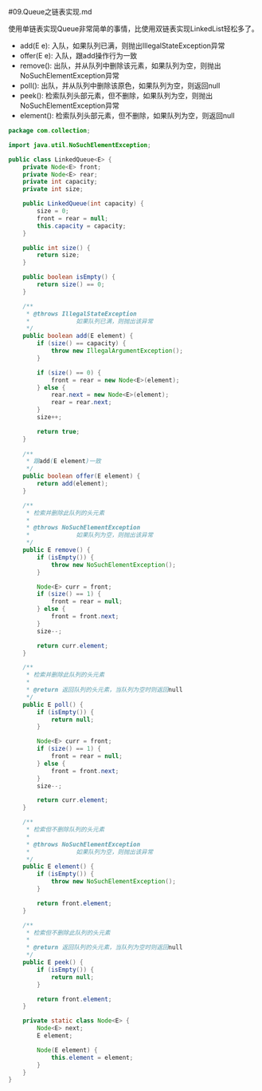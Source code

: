 #09.Queue之链表实现.md

使用单链表实现Queue非常简单的事情，比使用双链表实现LinkedList轻松多了。

* add(E e):     入队，如果队列已满，则抛出IllegalStateException异常
* offer(E e):   入队，跟add操作行为一致
* remove():     出队，并从队列中删除该元素，如果队列为空，则抛出NoSuchElementException异常
* poll():       出队，并从队列中删除该原色，如果队列为空，则返回null
* peek():       检索队列头部元素，但不删除，如果队列为空，则抛出NoSuchElementException异常
* element():    检索队列头部元素，但不删除，如果队列为空，则返回null

```Java
package com.collection;

import java.util.NoSuchElementException;

public class LinkedQueue<E> {
	private Node<E> front;
	private Node<E> rear;
	private int capacity;
	private int size;

	public LinkedQueue(int capacity) {
		size = 0;
		front = rear = null;
		this.capacity = capacity;
	}

	public int size() {
		return size;
	}

	public boolean isEmpty() {
		return size() == 0;
	}

	/**
	 * @throws IllegalStateException
	 *             如果队列已满，则抛出该异常
	 */
	public boolean add(E element) {
		if (size() == capacity) {
			throw new IllegalArgumentException();
		}

		if (size() == 0) {
			front = rear = new Node<E>(element);
		} else {
			rear.next = new Node<E>(element);
			rear = rear.next;
		}
		size++;

		return true;
	}
	
	/**
	 * 跟add(E element)一致
	 */
	public boolean offer(E element) {
		return add(element);
	}

	/**
	 * 检索并删除此队列的头元素
	 * 
	 * @throws NoSuchElementException
	 *             如果队列为空，则抛出该异常
	 */
	public E remove() {
		if (isEmpty()) {
			throw new NoSuchElementException();
		}

		Node<E> curr = front;
		if (size() == 1) {
			front = rear = null;
		} else {
			front = front.next;
		}
		size--;

		return curr.element;
	}

	/**
	 * 检索并删除此队列的头元素
	 * 
	 * @return 返回队列的头元素，当队列为空时则返回null
	 */
	public E poll() {
		if (isEmpty()) {
			return null;
		}

		Node<E> curr = front;
		if (size() == 1) {
			front = rear = null;
		} else {
			front = front.next;
		}
		size--;

		return curr.element;
	}

	/**
	 * 检索但不删除队列的头元素
	 * 
	 * @throws NoSuchElementException
	 *             如果队列为空，则抛出该异常
	 */
	public E element() {
		if (isEmpty()) {
			throw new NoSuchElementException();
		}

		return front.element;
	}

	/**
	 * 检索但不删除此队列的头元素
	 * 
	 * @return 返回队列的头元素，当队列为空时则返回null
	 */
	public E peek() {
		if (isEmpty()) {
			return null;
		}

		return front.element;
	}

	private static class Node<E> {
		Node<E> next;
		E element;

		Node(E element) {
			this.element = element;
		}
	}
}
```